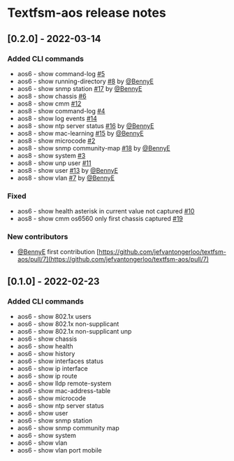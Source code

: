 # Textfsm-aos release notes

## [0.2.0] - 2022-03-14

### Added CLI commands

- aos6 - show command-log [#5](https://github.com/jefvantongerloo/textfsm-aos/pull/5)
- aos6 - show running-directory [#8](https://github.com/jefvantongerloo/textfsm-aos/pull/8) by [@BennyE](https://github.com/BennyE)
- aos6 - show snmp station [#17](https://github.com/jefvantongerloo/textfsm-aos/pull/17) by [@BennyE](https://github.com/BennyE)
- aos8 - show chassis [#6](https://github.com/jefvantongerloo/textfsm-aos/pull/6)
- aos8 - show cmm [#12](https://github.com/jefvantongerloo/textfsm-aos/pull/12)
- aos8 - show command-log [#4](https://github.com/jefvantongerloo/textfsm-aos/pull/4)
- aos8 - show log events [#14](https://github.com/jefvantongerloo/textfsm-aos/pull/14)
- aos8 - show ntp server status [#16](https://github.com/jefvantongerloo/textfsm-aos/pull/16) by [@BennyE](https://github.com/BennyE)
- aos8 - show mac-learning [#15](https://github.com/jefvantongerloo/textfsm-aos/pull/15) by [@BennyE](https://github.com/BennyE)
- aos8 - show microcode [#2](https://github.com/jefvantongerloo/textfsm-aos/pull/2)
- aos8 - show snmp community-map [#18](https://github.com/jefvantongerloo/textfsm-aos/pull/18) by [@BennyE](https://github.com/BennyE)
- aos8 - show system [#3](https://github.com/jefvantongerloo/textfsm-aos/pull/3)
- aos8 - show unp user [#11](https://github.com/jefvantongerloo/textfsm-aos/pull/11)
- aos8 - show user [#13](https://github.com/jefvantongerloo/textfsm-aos/pull/13) by [@BennyE](https://github.com/BennyE)
- aos8 - show vlan [#7](https://github.com/jefvantongerloo/textfsm-aos/pull/7) by [@BennyE](https://github.com/BennyE)

### Fixed

- aos6 - show health asterisk in current value not captured [#10](https://github.com/jefvantongerloo/textfsm-aos/pull/10)
- aos8 - show cmm os6560 only first chassis captured [#19](https://github.com/jefvantongerloo/textfsm-aos/pull/19)

### New contributors

- [@BennyE](https://github.com/BennyE) first contribution [https://github.com/jefvantongerloo/textfsm-aos/pull/7](https://github.com/jefvantongerloo/textfsm-aos/pull/7)

## [0.1.0] - 2022-02-23

### Added CLI commands

- aos6 - show 802.1x users
- aos6 - show 802.1x non-supplicant
- aos6 - show 802.1x non-supplicant unp
- aos6 - show chassis
- aos6 - show health
- aos6 - show history
- aos6 - show interfaces status
- aos6 - show ip interface
- aos6 - show ip route
- aos6 - show lldp remote-system
- aos6 - show mac-address-table
- aos6 - show microcode
- aos6 - show ntp server status
- aos6 - show user
- aos6 - show snmp station
- aos6 - show snmp community map
- aos6 - show system
- aos6 - show vlan
- aos6 - show vlan port mobile

